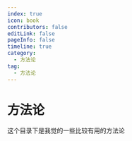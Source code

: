 ```yaml
---
index: true
icon: book
contributors: false
editLink: false
pageInfo: false
timeline: true
category:
  - 方法论
tag:
  - 方法论
---
```


# 方法论

这个目录下是我觉的一些比较有用的方法论


<!-- @include: ../scaffolds/post_footer.md -->